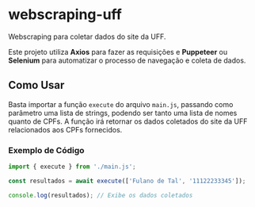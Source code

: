 # webscraping-uff

Webscraping para coletar dados do site da UFF.

Este projeto utiliza **Axios** para fazer as requisições e **Puppeteer** ou **Selenium** para automatizar o processo de navegação e coleta de dados.

## Como Usar

Basta importar a função `execute` do arquivo `main.js`, passando como parâmetro uma lista de strings, podendo ser tanto uma lista de nomes quanto de CPFs. A função irá retornar os dados coletados do site da UFF relacionados aos CPFs fornecidos.

### Exemplo de Código

```javascript
import { execute } from './main.js';

const resultados = await execute(['Fulano de Tal', '11122233345']);

console.log(resultados); // Exibe os dados coletados
